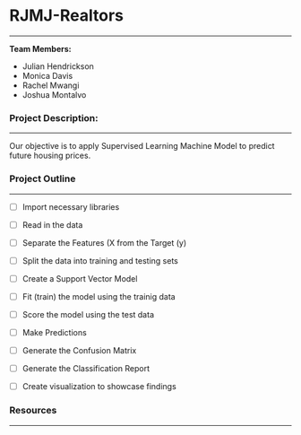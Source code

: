 # RJMJ-Realtors
---
**Team Members:**
* Julian Hendrickson
* Monica Davis
* Rachel Mwangi
* Joshua Montalvo

### Project Description:
---

Our objective is to apply Supervised Learning Machine Model to predict future housing prices.

### Project Outline
---

- [ ] Import necessary libraries

- [ ] Read in the data

- [ ] Separate the Features (X from the Target (y)

- [ ] Split the data into training and testing sets

- [ ] Create a Support Vector Model

- [ ] Fit (train) the model using the trainig data

- [ ] Score the model using the test data

- [ ] Make Predictions

- [ ] Generate the Confusion Matrix

- [ ] Generate the Classification Report

- [ ] Create visualization to showcase findings

 
### Resources
---

